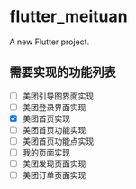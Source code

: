 # flutter_meituan

A new Flutter project.

## 需要实现的功能列表



- [ ] 美团引导图界面实现
- [ ] 美团登录界面实现
- [x] 美团首页实现
- [ ] 美团首页功能实现
- [ ] 美团首页功能点实现
- [ ] 我的页面实现
- [ ] 美团发现页面实现
- [ ] 美团订单页面实现